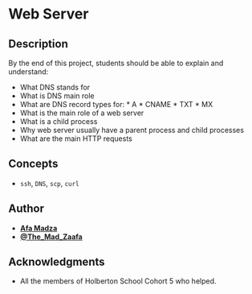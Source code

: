 # Web Server

## Description
By the end of this project, students should be able to explain and understand:

* What DNS stands for
* What is DNS main role
* What are DNS record types for:
       * A
       * CNAME
       * TXT
       * MX
* What is the main role of a web server
* What is a child process
* Why web server usually have a parent process and child processes
* What are the main HTTP requests

## Concepts
* ``ssh``, ``DNS``, ``scp``, ``curl``

## Author

* [**Afa Madza**](https://github.com/AfaMadza)
* [**@The_Mad_Zaafa**](https://twitter.com/The_Mad_Zaafa)

## Acknowledgments
* All the members of Holberton School Cohort 5 who helped.